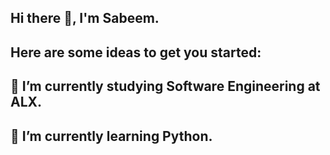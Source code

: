 ## Hi there 👋, I'm Sabeem.

## Here are some ideas to get you started:
## 🔭 I’m currently studying Software Engineering at ALX.
## 🌱 I’m currently learning Python.
